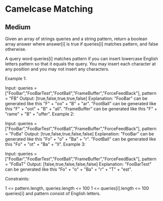 # Camelcase Matching
## Medium

Given an array of strings queries and a string pattern, return a boolean array answer where answer[i] is true if queries[i] matches pattern, and false otherwise.

A query word queries[i] matches pattern if you can insert lowercase English letters pattern so that it equals the query. You may insert each character at any position and you may not insert any characters.

 

Example 1:

Input: queries = ["FooBar","FooBarTest","FootBall","FrameBuffer","ForceFeedBack"], pattern = "FB"
Output: [true,false,true,true,false]
Explanation: "FooBar" can be generated like this "F" + "oo" + "B" + "ar".
"FootBall" can be generated like this "F" + "oot" + "B" + "all".
"FrameBuffer" can be generated like this "F" + "rame" + "B" + "uffer".
Example 2:

Input: queries = ["FooBar","FooBarTest","FootBall","FrameBuffer","ForceFeedBack"], pattern = "FoBa"
Output: [true,false,true,false,false]
Explanation: "FooBar" can be generated like this "Fo" + "o" + "Ba" + "r".
"FootBall" can be generated like this "Fo" + "ot" + "Ba" + "ll".
Example 3:

Input: queries = ["FooBar","FooBarTest","FootBall","FrameBuffer","ForceFeedBack"], pattern = "FoBaT"
Output: [false,true,false,false,false]
Explanation: "FooBarTest" can be generated like this "Fo" + "o" + "Ba" + "r" + "T" + "est".
 

Constraints:

1 <= pattern.length, queries.length <= 100
1 <= queries[i].length <= 100
queries[i] and pattern consist of English letters.
